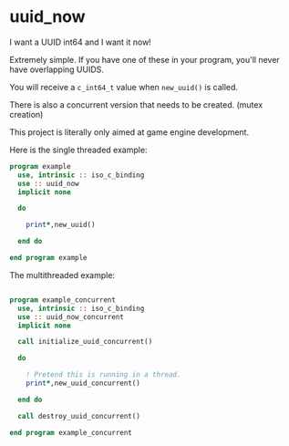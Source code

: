 # uuid_now
I want a UUID int64 and I want it now!

Extremely simple. If you have one of these in your program, you'll never have overlapping UUIDS.

You will receive a ``c_int64_t`` value when ``new_uuid()`` is called.

There is also a concurrent version that needs to be created. (mutex creation)

This project is literally only aimed at game engine development.


Here is the single threaded example:

```fortran
program example
  use, intrinsic :: iso_c_binding
  use :: uuid_now
  implicit none

  do

    print*,new_uuid()

  end do

end program example
```

The multithreaded example:
```fortran

program example_concurrent
  use, intrinsic :: iso_c_binding
  use :: uuid_now_concurrent
  implicit none

  call initialize_uuid_concurrent()

  do

    ! Pretend this is running in a thread.
    print*,new_uuid_concurrent()

  end do

  call destroy_uuid_concurrent()

end program example_concurrent
```